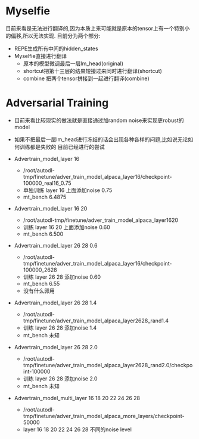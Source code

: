 # Myselfie
目前来看是无法进行翻译的,因为本质上来可能就是原本的tensor上有一个特别小的偏移,所以无法实现.
目前分为两个部分:
- REPE生成所有中间的hidden_states
- Myselfie直接进行翻译
    - 原本的模型微调最后一层lm_head(original)
    - shortcut把第十三层的结果短接过来同时进行翻译(shortcut)
    - combine 把两个tensor拼接到一起进行翻译(combine)

# Adversarial Training
- 目前来看比较现实的做法就是直接通过加random noise来实现更robust的model
- 如果不把最后一层lm_head进行冻结的话会出现各种各样的问题,比如说无论如何训练都是失败的
目前已经进行的尝试
- Advertrain_model_layer 16 
    - /root/autodl-tmp/finetune/adver_train_model_alpaca_layer16/checkpoint-100000_real16_0.75
    - 单独训练 layer 16 上面添加noise 0.75
    - mt_bench 6.4875
- Advertrain_model_layer 16 20 
    - /root/autodl-tmp/finetune/adver_train_model_alpaca_layer1620
    - 训练 layer 16 20 上面添加noise 0.60
    - mt_bench 6.500
- Advertrain_model_layer 26 28 0.6
    - /root/autodl-tmp/finetune/adver_train_model_alpaca_layer16/checkpoint-100000_2628
    - 训练 layer 26 28 添加noise 0.60
    - mt_bench 6.55
    - 没有什么卵用

- Advertrain_model_layer 26 28 1.4
    - /root/autodl-tmp/finetune/adver_train_model_alpaca_layer2628_rand1.4
    - 训练 layer 26 28 添加noise 1.4
    - mt_bench 未知

- Advertrain_model_layer 26 28 2.0
    - /root/autodl-tmp/finetune/adver_train_model_alpaca_layer2628_rand2.0/checkpoint-100000
    - 训练 layer 26 28 添加noise 2.0
    - mt_bench 未知

- Advertrain_model_multi_layer 16 18 20 22 24 26 28 
    - /root/autodl-tmp/finetune/adver_train_model_alpaca_more_layers/checkpoint-50000
    - layer 16 18 20 22 24 26 28  不同的noise level
    